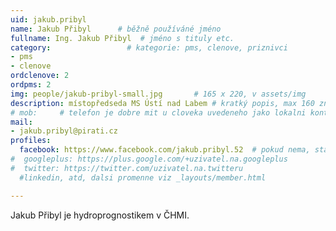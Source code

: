 ```yaml
---
uid: jakub.pribyl
name: Jakub Přibyl  	# běžně používáné jméno
fullname: Ing. Jakub Přibyl  # jméno s tituly etc.
category:                 # kategorie: pms, clenove, priznivci
- pms
- clenove
ordclenove: 2
ordpms: 2
img: people/jakub-pribyl-small.jpg       # 165 x 220, v assets/img
description: místopředseda MS Ústí nad Labem # kratký popis, max 160 znaků
# mob:     # telefon je dobre mit u cloveka uvedeneho jako lokalni kontakt v links.yaml
mail:
- jakub.pribyl@pirati.cz
profiles:
  facebook: https://www.facebook.com/jakub.pribyl.52  # pokud nema, staci smazat tuto radku
#  googleplus: https://plus.google.com/+uzivatel.na.googleplus
#  twitter: https://twitter.com/uzivatel.na.twitteru
  #linkedin, atd, dalsi promenne viz _layouts/member.html

---
```


Jakub Přibyl je hydroprognostikem v ČHMI.

